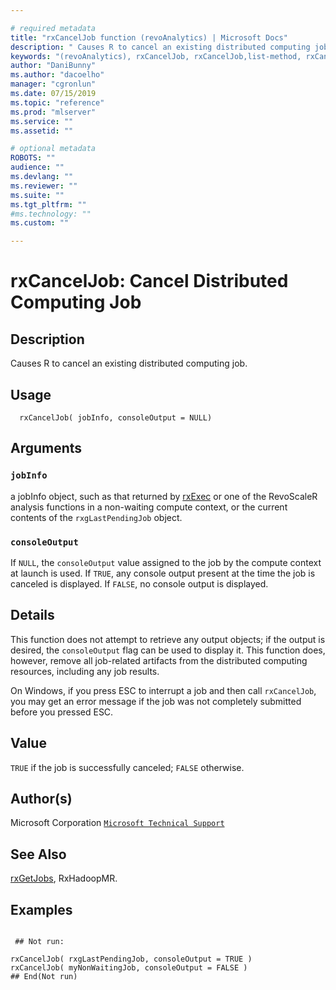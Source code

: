 ```yaml
--- 

# required metadata 
title: "rxCancelJob function (revoAnalytics) | Microsoft Docs" 
description: " Causes R to cancel an existing distributed computing job. " 
keywords: "(revoAnalytics), rxCancelJob, rxCancelJob,list-method, rxCancelJob,RxDistributedJob-method, rxCancelJob,RxDistributedHadoopMRJob-method, rxCancelJob,RxDistributedSqlServerJob-method, rxCancelJob,RxDistributedTeradataJob-method, rxCancelJob,ANY-method, IO" 
author: "DaniBunny"
ms.author: "dacoelho" 
manager: "cgronlun" 
ms.date: 07/15/2019
ms.topic: "reference" 
ms.prod: "mlserver" 
ms.service: "" 
ms.assetid: "" 

# optional metadata 
ROBOTS: "" 
audience: "" 
ms.devlang: "" 
ms.reviewer: "" 
ms.suite: "" 
ms.tgt_pltfrm: "" 
#ms.technology: "" 
ms.custom: "" 

--- 
```










 # rxCancelJob:  Cancel Distributed Computing Job  
 ## Description

Causes R to cancel an existing distributed computing job.



 ## Usage

```   
  rxCancelJob( jobInfo, consoleOutput = NULL)

```


 ## Arguments



 ### `jobInfo`
 a jobInfo object, such as that returned by [rxExec](rxExec.md) or one of the  RevoScaleR analysis functions in a non-waiting compute context, or the current contents of the `rxgLastPendingJob` object. 


 ### `consoleOutput`
 If `NULL`, the `consoleOutput` value assigned to  the job by the compute context at launch is used.  If `TRUE`, any console output present at the time the job is canceled is displayed.  If `FALSE`, no console output  is displayed. 



 ## Details

This function does not attempt to retrieve any output objects; if the output is desired,
the `consoleOutput` flag can be used to display it. This function does, however,
remove all job-related artifacts from the distributed computing resources, including
any job results.

On Windows, if you press ESC to interrupt a job and then call `rxCancelJob`, you
may get an error message if the job was not completely submitted before you pressed ESC.


 ## Value

`TRUE` if the job is successfully canceled; `FALSE` otherwise.

 ## Author(s)

Microsoft Corporation [`Microsoft Technical Support`](https://go.microsoft.com/fwlink/?LinkID=698556&clcid=0x409)



 ## See Also

[rxGetJobs](rxGetJobs.md),
RxHadoopMR.

 ## Examples

 ```

  ## Not run:

rxCancelJob( rxgLastPendingJob, consoleOutput = TRUE )
rxCancelJob( myNonWaitingJob, consoleOutput = FALSE )
 ## End(Not run) 
```


